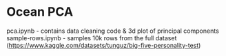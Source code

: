 # Ocean PCA

pca.ipynb - contains data cleaning code & 3d plot of principal components
sample-rows.ipynb - samples 10k rows from the full dataset (https://www.kaggle.com/datasets/tunguz/big-five-personality-test)
